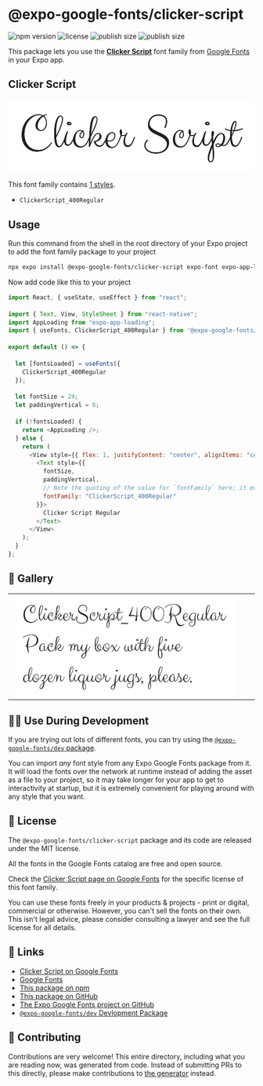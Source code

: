 # @expo-google-fonts/clicker-script

![npm version](https://flat.badgen.net/npm/v/@expo-google-fonts/clicker-script)
![license](https://flat.badgen.net/github/license/expo/google-fonts)
![publish size](https://flat.badgen.net/packagephobia/install/@expo-google-fonts/clicker-script)
![publish size](https://flat.badgen.net/packagephobia/publish/@expo-google-fonts/clicker-script)

This package lets you use the [**Clicker Script**](https://fonts.google.com/specimen/Clicker+Script) font family from [Google Fonts](https://fonts.google.com/) in your Expo app.

## Clicker Script

![Clicker Script](./font-family.png)

This font family contains [1 styles](#-gallery).

- `ClickerScript_400Regular`

## Usage

Run this command from the shell in the root directory of your Expo project to add the font family package to your project

```sh
npx expo install @expo-google-fonts/clicker-script expo-font expo-app-loading
```

Now add code like this to your project

```js
import React, { useState, useEffect } from "react";

import { Text, View, StyleSheet } from "react-native";
import AppLoading from "expo-app-loading";
import { useFonts, ClickerScript_400Regular } from '@expo-google-fonts/clicker-script';

export default () => {

  let [fontsLoaded] = useFonts({
    ClickerScript_400Regular
  });

  let fontSize = 24;
  let paddingVertical = 6;

  if (!fontsLoaded) {
    return <AppLoading />;
  } else {
    return (
      <View style={{ flex: 1, justifyContent: "center", alignItems: "center" }}>
        <Text style={{
          fontSize,
          paddingVertical,
          // Note the quoting of the value for `fontFamily` here; it expects a string!
          fontFamily: "ClickerScript_400Regular"
        }}>
          Clicker Script Regular
        </Text>
      </View>
    );
  }
};
```

## 🔡 Gallery


||||
|-|-|-|
|![ClickerScript_400Regular](./ClickerScript_400Regular.ttf.png)||||


## 👩‍💻 Use During Development

If you are trying out lots of different fonts, you can try using the [`@expo-google-fonts/dev` package](https://github.com/expo/google-fonts/tree/master/font-packages/dev#readme).

You can import _any_ font style from any Expo Google Fonts package from it. It will load the fonts over the network at runtime instead of adding the asset as a file to your project, so it may take longer for your app to get to interactivity at startup, but it is extremely convenient for playing around with any style that you want.


## 📖 License

The `@expo-google-fonts/clicker-script` package and its code are released under the MIT license.

All the fonts in the Google Fonts catalog are free and open source.

Check the [Clicker Script page on Google Fonts](https://fonts.google.com/specimen/Clicker+Script) for the specific license of this font family.

You can use these fonts freely in your products & projects - print or digital, commercial or otherwise. However, you can't sell the fonts on their own. This isn't legal advice, please consider consulting a lawyer and see the full license for all details.

## 🔗 Links

- [Clicker Script on Google Fonts](https://fonts.google.com/specimen/Clicker+Script)
- [Google Fonts](https://fonts.google.com/)
- [This package on npm](https://www.npmjs.com/package/@expo-google-fonts/clicker-script)
- [This package on GitHub](https://github.com/expo/google-fonts/tree/master/font-packages/clicker-script)
- [The Expo Google Fonts project on GitHub](https://github.com/expo/google-fonts)
- [`@expo-google-fonts/dev` Devlopment Package](https://github.com/expo/google-fonts/tree/master/font-packages/dev)

## 🤝 Contributing

Contributions are very welcome! This entire directory, including what you are reading now, was generated from code. Instead of submitting PRs to this directly, please make contributions to [the generator](https://github.com/expo/google-fonts/tree/master/packages/generator) instead.
